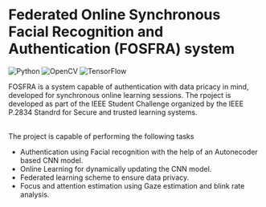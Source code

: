 
# Federated Online Synchronous Facial Recognition and Authentication (FOSFRA) system

![Python](https://img.shields.io/badge/python-3670A0?style=for-the-badge&logo=python&logoColor=ffdd54)
![OpenCV](https://img.shields.io/badge/opencv-%23white.svg?style=for-the-badge&logo=opencv&logoColor=white)
![TensorFlow](https://img.shields.io/badge/TensorFlow-%23FF6F00.svg?style=for-the-badge&logo=TensorFlow&logoColor=white)


FOSFRA is a system capable of authentication with data pricacy in mind, developed for synchronous online learning sessions. The rpoject is developed as part of the IEEE Student Challenge organized by the IEEE P.2834 Standrd for Secure and trusted learning systems. <br><br>

The project is capable of performing the following tasks
-   Authentication using Facial recognition with the help of an Autonecoder based CNN model.
-   Online Learning for dynamically updating the CNN model.
-   Federated learning scheme to ensure data privacy.
-   Focus and attention estimation using Gaze estimation and blink rate analysis.

